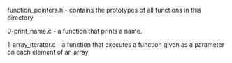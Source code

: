 function_pointers.h - contains the prototypes of all functions in this directory

0-print_name.c - a function that prints a name.

1-array_iterator.c - a function that executes a function given as a parameter on each element of an array.
